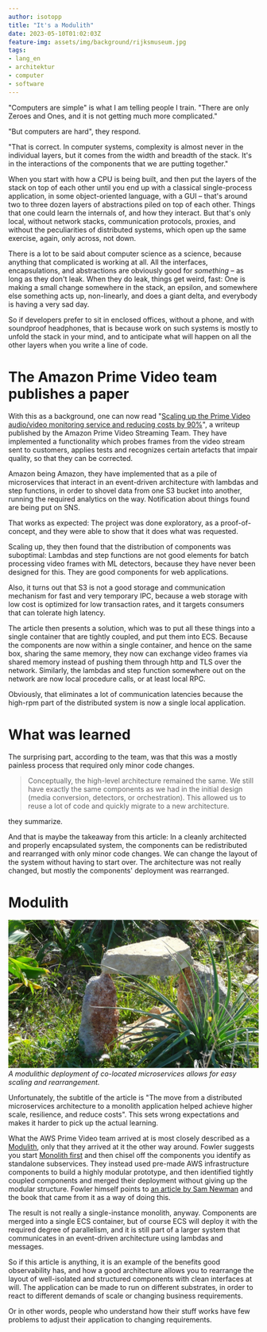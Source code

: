 ```yaml
---
author: isotopp
title: "It's a Modulith"
date: 2023-05-10T01:02:03Z
feature-img: assets/img/background/rijksmuseum.jpg
tags:
- lang_en
- architektur
- computer
- software
---
```


"Computers are simple" is what I am telling people I train.
"There are only Zeroes and Ones, and it is not getting much more complicated."

"But computers are hard", they respond.

"That is correct.
In computer systems, complexity is almost never in the individual layers, but it comes from the width and breadth of the stack.
It's in the interactions of the components that we are putting together."

When you start with how a CPU is being built, and then put the layers of the stack on top of each other until you end up with a classical single-process application, in some object-oriented language, with a GUI – that's around two to three dozen layers of abstractions piled on top of each other. 
Things that one could learn the internals of, and how they interact.
But that's only local, without network stacks, communication protocols, proxies, and without the peculiarities of distributed systems, which open up the same exercise, again, only across, not down.

There is a lot to be said about computer science as a science, because anything that complicated is working at all. 
All the interfaces, encapsulations, and abstractions are obviously good for *something* – as long as they don't leak.
When they do leak, things get weird, fast:
One is making a small change somewhere in the stack, an epsilon,
and somewhere else something acts up, non-linearly, and does a giant delta, and everybody is having a very sad day.

So if developers prefer to sit in enclosed offices, without a phone, and with soundproof headphones, 
that is because work on such systems is mostly to unfold the stack in your mind,
and to anticipate what will happen on all the other layers when you write a line of code.

# The Amazon Prime Video team publishes a paper

With this as a background, one can now read "[Scaling up the Prime Video audio/video monitoring service and reducing costs by 90%](https://www.primevideotech.com/video-streaming/scaling-up-the-prime-video-audio-video-monitoring-service-and-reducing-costs-by-90)",
a writeup published by the Amazon Prime Video Streaming Team.
They have implemented a functionality which probes frames from the video stream sent to customers, applies tests and recognizes certain artefacts that impair quality,
so that they can be corrected.

Amazon being Amazon, they have implemented that as a pile of microservices that interact in an event-driven architecture with lambdas and step functions,
in order to shovel data from one S3 bucket into another, running the required analytics on the way.
Notification about things found are being put on SNS.

That works as expected: The project was done exploratory, as a proof-of-concept, and they were able to show that it does what was requested.

Scaling up, they then found that the distribution of components was suboptimal:
Lambdas and step functions are not good elements for batch processing video frames with ML detectors, because they have never been designed for this.
They are good components for web applications.

Also, it turns out that S3 is not a good storage and communication mechanism for fast and very temporary IPC,
because a web storage with low cost is optimized for low transaction rates, and it targets consumers that can tolerate high latency.

The article then presents a solution, which was to put all these things into a single container that are tightly coupled,
and put them into ECS.
Because the components are now within a single container, and hence on the same box, sharing the same memory, 
they now can exchange video frames via shared memory instead of pushing them through http and TLS over the network.
Similarly, the lambdas and step function somewhere out on the network are now local procedure calls, or at least local RPC.

Obviously, that eliminates a lot of communication latencies because the high-rpm part of the distributed system is now a single local application.

# What was learned

The surprising part, according to the team, was that this was a mostly painless process that required only minor code changes.

> Conceptually, the high-level architecture remained the same.
> We still have exactly the same components as we had in the initial design (media conversion, detectors, or orchestration).
> This allowed us to reuse a lot of code and quickly migrate to a new architecture.

they summarize.

And that is maybe the takeaway from this article:
In a cleanly architected and properly encapsulated system, the components can be redistributed and rearranged with only minor code changes.
We can change the layout of the system without having to start over.
The architecture was not really changed, but mostly the components' deployment was rearranged.

# Modulith

![](/uploads/2023/05/modulith-microservices.jpg)
*A modulithic deployment of co-located microservices allows for easy scaling and rearrangement.*

Unfortunately, the subtitle of the article is
"The move from a distributed microservices architecture to a monolith application helped achieve higher scale, resilience, and reduce costs".
This sets wrong expectations and makes it harder to pick up the actual learning.

What the AWS Prime Video team arrived at is most closely described as a
[Modulith](https://www.informatik-aktuell.de/entwicklung/methoden/modulith-first-der-angemessene-weg-zu-microservices.html),
only that they arrived at it the other way around.
Fowler suggests you start
[Monolith first](https://martinfowler.com/bliki/MonolithFirst.html)
and then chisel off the components you identify as standalone subservices.
They instead used pre-made AWS infrastructure components to build a highly modular prototype,
and then identified tightly coupled components and merged their deployment without giving up the modular structure.
Fowler himself points to 
[an article by Sam Newman](https://samnewman.io/blog/2015/04/07/microservices-for-greenfield/)
and the book that came from it as a way of doing this.

The result is not really a single-instance monolith, anyway.
Components are merged into a single ECS container, but of course ECS will deploy it with the required degree of parallelism,
and it is still part of a larger system that communicates in an event-driven architecture using lambdas and messages.

So if this article is anything, it is an example of the benefits good observability has,
and how a good architecture allows you to rearrange the layout of well-isolated and structured components with clean interfaces at will.
The application can be made to run on different substrates, in order to react to different demands of scale or changing business requirements.

Or in other words, people who understand how their stuff works have few problems to adjust their application to changing requirements.
